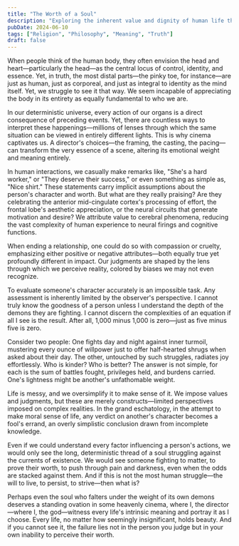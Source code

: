 ```yaml
---
title: "The Worth of a Soul"
description: "Exploring the inherent value and dignity of human life through philosophical and religious perspectives."
pubDate: 2024-06-10
tags: ["Religion", "Philosophy", "Meaning", "Truth"]
draft: false
---
```


When people think of the human body, they often envision the head and heart—particularly the head—as the central locus of control, identity, and essence. Yet, in truth, the most distal parts—the pinky toe, for instance—are just as human, just as corporeal, and just as integral to identity as the mind itself. Yet, we struggle to see it that way. We seem incapable of appreciating the body in its entirety as equally fundamental to who we are.

In our deterministic universe, every action of our organs is a direct consequence of preceding events. Yet, there are countless ways to interpret these happenings—millions of lenses through which the same situation can be viewed in entirely different lights. This is why cinema captivates us. A director's choices—the framing, the casting, the pacing—can transform the very essence of a scene, altering its emotional weight and meaning entirely.

In human interactions, we casually make remarks like, "She's a hard worker," or "They deserve their success," or even something as simple as, "Nice shirt." These statements carry implicit assumptions about the person's character and worth. But what are they really praising? Are they celebrating the anterior mid-cingulate cortex's processing of effort, the frontal lobe's aesthetic appreciation, or the neural circuits that generate motivation and desire? We attribute value to cerebral phenomena, reducing the vast complexity of human experience to neural firings and cognitive functions.

When ending a relationship, one could do so with compassion or cruelty, emphasizing either positive or negative attributes—both equally true yet profoundly different in impact. Our judgments are shaped by the lens through which we perceive reality, colored by biases we may not even recognize.

To evaluate someone's character accurately is an impossible task. Any assessment is inherently limited by the observer's perspective. I cannot truly know the goodness of a person unless I understand the depth of the demons they are fighting. I cannot discern the complexities of an equation if all I see is the result. After all, 1,000 minus 1,000 is zero—just as five minus five is zero.

Consider two people: One fights day and night against inner turmoil, mustering every ounce of willpower just to offer half-hearted shrugs when asked about their day. The other, untouched by such struggles, radiates joy effortlessly. Who is kinder? Who is better? The answer is not simple, for each is the sum of battles fought, privileges held, and burdens carried. One's lightness might be another's unfathomable weight.

Life is messy, and we oversimplify it to make sense of it. We impose values and judgments, but these are merely constructs—limited perspectives imposed on complex realities. In the grand eschatology, in the attempt to make moral sense of life, any verdict on another's character becomes a fool's errand, an overly simplistic conclusion drawn from incomplete knowledge.

Even if we could understand every factor influencing a person's actions, we would only see the long, deterministic thread of a soul struggling against the currents of existence. We would see someone fighting to matter, to prove their worth, to push through pain and darkness, even when the odds are stacked against them. And if this is not the most human struggle—the will to live, to persist, to strive—then what is?

Perhaps even the soul who falters under the weight of its own demons deserves a standing ovation in some heavenly cinema, where I, the director—where I, the god—witness every life's intrinsic meaning and portray it as I choose. Every life, no matter how seemingly insignificant, holds beauty. And if you cannot see it, the failure lies not in the person you judge but in your own inability to perceive their worth. 